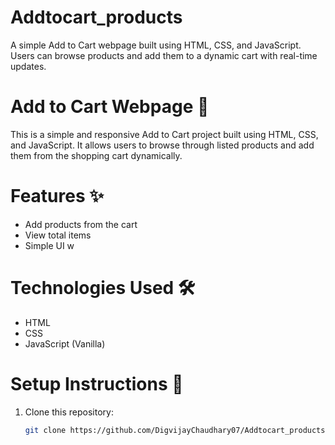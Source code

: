 # Addtocart_products
A simple Add to Cart webpage built using HTML, CSS, and JavaScript. Users can browse products and add them to a dynamic cart with real-time updates.

# Add to Cart Webpage 🛒

This is a simple and responsive Add to Cart project built using HTML, CSS, and JavaScript. It allows users to browse through listed products and add them from the shopping cart dynamically.

# Features ✨
- Add products from the cart
- View total items 
- Simple UI w

# Technologies Used 🛠️
- HTML
- CSS
- JavaScript (Vanilla)

# Setup Instructions 🚀
1. Clone this repository:
   ```bash
   git clone https://github.com/DigvijayChaudhary07/Addtocart_products.git

